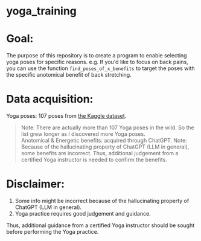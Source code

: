 # yoga_training

# Goal:
The purpose of this repository is to create a program to enable selecting yoga poses for specific reasons. e.g. If you'd like to focus on back pains, you can use the function `find_poses_of_x_benefits` to target the poses with the specific anotomical benefit of back stretching.

# Data acquisition:
Yoga poses: 107 poses from [the Kaggle dataset](https://www.kaggle.com/datasets/arrowe/yoga-poses-dataset-107).
> Note: There are actually more than 107 Yoga poses in the wild. So the list grew longer as I discovered more Yoga poses.<br/>
Anotomical & Energetic benefits: acquired through ChatGPT.
> Note: Because of the hallucinating property of ChatGPT (LLM in general), some benefits are incorrect. Thus, additional judgement from a certified Yoga instructor is needed to confirm the benefits.

# Disclaimer:
1. Some info might be incorrect because of the hallucinating property of ChatGPT (LLM in general).
2. Yoga practice requires good judgement and guidance.


Thus, additional guidance from a certified Yoga instructor should be sought before performing the Yoga practice.
